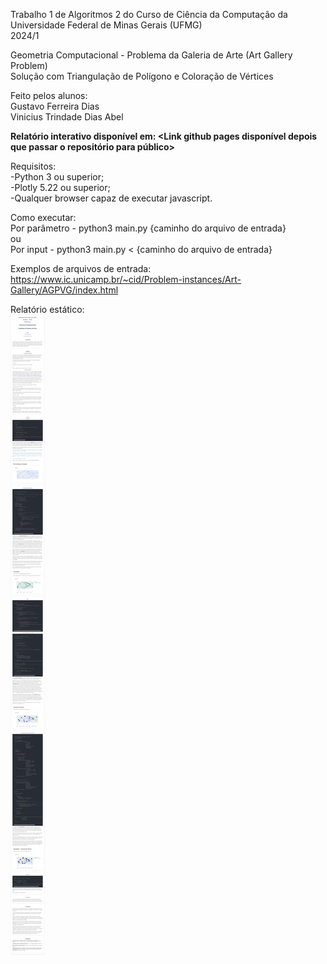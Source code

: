 Trabalho 1 de Algoritmos 2 do Curso de Ciência da Computação da Universidade Federal de Minas Gerais (UFMG)</br>
2024/1</br>

Geometria Computacional - Problema da Galeria de Arte (Art Gallery Problem)</br>
Solução com Triangulação de Polígono e Coloração de Vértices</br>

Feito pelos alunos: </br>
Gustavo Ferreira Dias </br>
Vinicius Trindade Dias Abel </br>

<b>Relatório interativo disponível em: <Link github pages disponível depois que passar o repositório para público> </b></br>

Requisitos: </br>
-Python 3 ou superior; </br>
-Plotly 5.22 ou superior; </br>
-Qualquer browser capaz de executar javascript. </br>

Como executar: </br>
Por parâmetro - python3 main.py {caminho do arquivo de entrada} </br>
ou </br>
Por input - python3 main.py < {caminho do arquivo de entrada} </br>

Exemplos de arquivos de entrada: </br>
https://www.ic.unicamp.br/~cid/Problem-instances/Art-Gallery/AGPVG/index.html </br>


Relatório estático:<br>
![alt text](https://github.com/Gustavof1/Alg2-Tp1/blob/main/Documentação-Disponível_no_Pages.png?raw=true)
